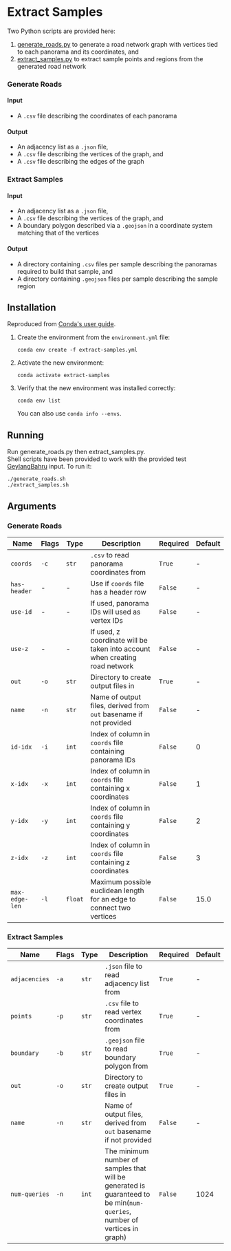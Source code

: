 # Extract Samples  

Two Python scripts are provided here:  
1. [generate_roads.py](./generate_roads.py) to generate a road network graph with vertices tied to each panorama and its coordinates, and  
2. [extract_samples.py](./extract_samples.py) to extract sample points and regions from the generated road network  

### Generate Roads  

#### Input  

* A ```.csv``` file describing the coordinates of each panorama  

#### Output  

* An adjacency list as a ```.json``` file,  
* A ```.csv``` file describing the vertices of the graph, and  
* A ```.csv``` file describing the edges of the graph  

### Extract Samples  

#### Input  

* An adjacency list as a ```.json``` file,  
* A ```.csv``` file describing the vertices of the graph, and  
* A boundary polygon described via a ```.geojson``` in a coordinate system matching that of the vertices  

#### Output  

* A directory containing ```.csv``` files per sample describing the panoramas required to build that sample, and  
* A directory containing ```.geojson``` files per sample describing the sample region  

## Installation  

Reproduced from
 [Conda's user guide](https://conda.io/projects/conda/en/latest/user-guide/tasks/manage-environments.html#creating-an-environment-from-an-environment-yml-file).  

1. Create the environment from the ```environment.yml``` file:  
    ```shell
    conda env create -f extract-samples.yml
    ```
2. Activate the new environment:  
    ```shell
    conda activate extract-samples
    ```
3. Verify that the new environment was installed correctly:  
    ```shell
    conda env list
    ```
    You can also use ```conda info --envs```.  

## Running  

Run generate_roads.py then extract_samples.py.  
Shell scripts have been provided to work with the provided test [GeylangBahru](../GeylangBahru/) input. To run it:  
```shell
./generate_roads.sh
./extract_samples.sh
```

## Arguments  

### Generate Roads  

| Name               | Flags    | Type        | Description                                                                 | Required    | Default |
|--------------------|----------|-------------|-----------------------------------------------------------------------------|-------------|---------|
| ```coords```       | ```-c``` | ```str```   | ```.csv``` to read panorama coordinates from                                | ```True```  | -       |
| ```has-header```   | -        | -           | Use if ```coords``` file has a header row                                   | ```False``` | -       |
| ```use-id```       | -        | -           | If used, panorama IDs will used as vertex IDs                               | ```False``` | -       |
| ```use-z```        | -        | -           | If used, z coordinate will be taken into account when creating road network | ```False``` | -       |
| ```out```          | ```-o``` | ```str```   | Directory to create output files in                                         | ```True```  | -       |
| ```name```         | ```-n``` | ```str```   | Name of output files, derived from ```out``` basename if not provided       | ```False``` | -       |
| ```id-idx```       | ```-i``` | ```int```   | Index of column in ```coords``` file containing panorama IDs                | ```False``` | 0       |
| ```x-idx```        | ```-x``` | ```int```   | Index of column in ```coords``` file containing x coordinates               | ```False``` | 1       |
| ```y-idx```        | ```-y``` | ```int```   | Index of column in ```coords``` file containing y coordinates               | ```False``` | 2       |
| ```z-idx```        | ```-z``` | ```int```   | Index of column in ```coords``` file containing z coordinates               | ```False``` | 3       |
| ```max-edge-len``` | ```-l``` | ```float``` | Maximum possible euclidean length for an edge to connect two vertices       | ```False``` | 15.0    |

### Extract Samples  

| Name              | Flags    | Type      | Description                                                                                                                  | Required    | Default |
|-------------------|----------|-----------|------------------------------------------------------------------------------------------------------------------------------|-------------|---------|
| ```adjacencies``` | ```-a``` | ```str``` | ```.json``` file to read adjacency list from                                                                                 | ```True```  | -       |
| ```points```      | ```-p``` | ```str``` | ```.csv``` file to read vertex coordinates from                                                                              | ```True```  | -       |
| ```boundary```    | ```-b``` | ```str``` | ```.geojson``` file to read boundary polygon from                                                                            | ```True```  | -       |
| ```out```         | ```-o``` | ```str``` | Directory to create output files in                                                                                          | ```True```  | -       |
| ```name```        | ```-n``` | ```str``` | Name of output files, derived from ```out``` basename if not provided                                                        | ```False``` | -       |
| ```num-queries``` | ```-n``` | ```int``` | The minimum number of samples that will be generated is guaranteed to be min(```num-queries```, number of vertices in graph) | ```False``` | 1024    |